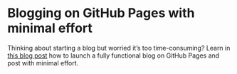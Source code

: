 # Blogging on GitHub Pages with minimal effort

Thinking about starting a blog but worried it’s too time-consuming?
Learn in [this blog post](https://gwenneg.com/2024/08/17/blogging-with-minimal-effort.html) how to launch a fully functional blog on GitHub Pages and post with minimal effort.
